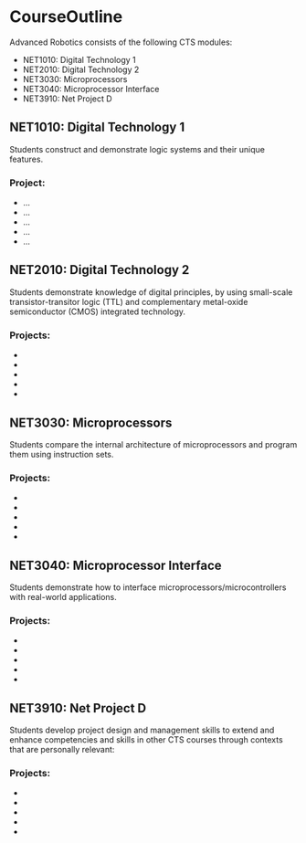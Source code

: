 # CourseOutline 

Advanced Robotics consists of the following CTS modules:
 * NET1010: Digital Technology 1
 * NET2010: Digital Technology 2
 * NET3030: Microprocessors
 * NET3040: Microprocessor Interface
 * NET3910: Net Project D
 
## NET1010: Digital Technology 1
Students construct and demonstrate logic systems and their unique features.
### Project: 
 * ...
 * ...
 * ...
 * ...
 * ...
 
## NET2010: Digital Technology 2
Students demonstrate knowledge of digital principles, by using small-scale transistor-transitor logic (TTL) and complementary metal-oxide semiconductor (CMOS) integrated technology.
### Projects:
 *
 *
 *
 *
 *
 
## NET3030: Microprocessors
Students compare the internal architecture of microprocessors and program them using instruction sets.
### Projects:
 *
 *
 *
 *
 *
 
## NET3040: Microprocessor Interface
Students demonstrate how to interface microprocessors/microcontrollers with real-world applications.
### Projects:
 *
 *
 *
 *
 *
 
## NET3910: Net Project D
Students develop project design and management skills to extend and enhance competencies and skills in other CTS courses through contexts that are personally relevant:
### Projects:
 * 
 *
 *
 *
 *
